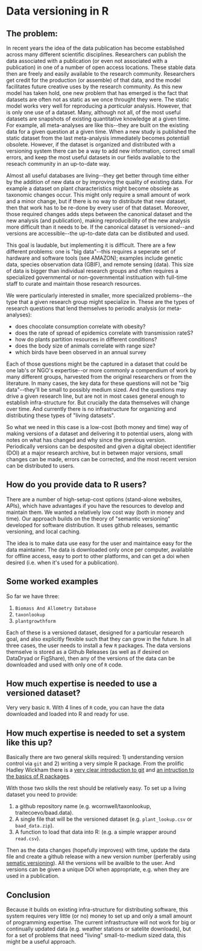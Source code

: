 # Data versioning in R

## The problem:

In recent years the idea of the data publication has become established across many different scientific disciplines.  Researchers can publish the data associated with a publication (or even not associated with a publication) in one of a number of open access locations.  These stable data then are freely and easily available to the research community.  Researchers get credit for the production (or assemble) of that data, and the model facilitates future creative uses by the research community.  As this new model has taken hold, one new problem that has emerged is the fact that datasets are often not as static as we once throught they were.  The static model works very well for reproducing a *particular* analysis.  However, that is only one use of a dataset.  Many, although not all, of the most useful datasets are snapshots of existing quantitative knowledge at a given time.  For example, all meta-analyses are like this--they are built on the existing data for a given question at a given time.  When a new study is published the static dataset from the last meta-analysis immediately becomes potentiall obsolete.  However, if the dataset is organized and distributed with a versioning system there can be a way to add new information, correct small errors, and keep the most useful datasets in our fields available to the reseach community in an up-to-date way.  

Almost all useful databases are living--they get better through time either by the addition of new data or by improving the quality of existing data.  For example a dataset on plant characteristics might become obsolete as taxonomic changes occur. This might only require a small amount of work and a minor change, but if there is no way to distribute that new dataset, then that work has to be re-done by every user of that dataset.  Moreover, those required changes adds steps between the canonical dataset and the new analysis (and publication), making reproducibility of the new analysis more difficult than it needs to be.  If the canonical dataset is versioned--and versions are accessible--the up-to-date data can be distibuted and used.  

This goal is laudable, but implementing it is difficult.  There are a few different problems: one is "big data"--this requires a seperate set of hardware and software tools (see AMAZON); examples include genetic data, species observation data (GBIF), and remote sensing (data).  This size of data is bigger than individual research groups and often requires a specialized governmental or non-governmental instituation with full-time staff to curate and maintain those research resources.  

We were particularly interested in smaller, more specialized problems--the type that a given research group might specialize in.  These are the types of research questions that lend themselves to periodic analysis (or meta-analyses):
- does chocolate consumption correlate with obesity?
- does the rate of spread of epidemics correlate with transmission rateS?
- how do plants partition resources in different conditions?
- does the body size of animals correlate with range size? 
- which birds have been observed in an annual survey

Each of those questions might be the captured in a dataset that could be one lab's or NGO's expertise--or more commonly a compendium of work by many different groups, harvested from the original researchers or from the literature.  In many cases, the key data for these questions will not be "big data"--they'll be small to possibly medium sized.  And the questions may drive a given research line, but are not in most cases general enough to establish infra-structure for.  But crucially the data themselves will change over time.  And currently there is no infrastructure for organizing and distributing these types of "living datasets".  

So what we need in this case is a low-cost (both money and time) way of making versions of a dataset and delivering it to potential users, along with notes on what has changed and why since the previous version.  Periodically versions can be desposited and given a digital obeject identifier (DOI) at a major research archive, but in between major versions, small changes can be made, errors can be corrected, and the most recent version can be distributed to users.  

## How do you provide data to R users?

There are a number of high-setup-cost options (stand-alone websites, APIs), which have advantages if you have the resources to develop and maintain them.  We wanted a relatively low cost way (both in money and time).  Our approach builds on the theory of "semantic versioning" developed for software distribution.   It uses github releases, semantic versioning, and local caching.

The idea is to make data use easy for the user and maintaince easy for the data maintainer.  The data is downloaded only once per computer, available for offline access, easy to port to other platforms, and can get a doi when desired (i.e. when it's used for a publication).

## Some worked examples

So far we have three:

1. `Biomass And Allometry Database`
2. `taxonlookup`
3. `plantgrowthform`

Each of these is a versioned dataset, designed for a particular research goal, and also explicitly flexible such that they can grow in the future.  In all three cases, the user needs to install a few `R` packages.  The data versions themselve is stored as a Github Releases (as well as if desired on DataDryad or FigShare), then any of the versions of the data can be downloaded and used with only one of `R` code.  

## How much expertise is needed to use a versioned dataset?

Very very basic `R`.  With 4 lines of `R` code, you can have the data downloaded and loaded into R and ready for use.  

## How much expertise is needed to set a system like this up?

Basically there are two general skills required: 1) understanding version control via ``git`` and 2) writing a very simple R package.  From the prolific Hadley Wickham there is a [very clear introduction to git](http://r-pkgs.had.co.nz/git.html) and [an intruction to the basics of R packages](http://r-pkgs.had.co.nz/intro.html).  

With those two skills the rest should be relatively easy.  To set up a living dataset you need to provide:
1. a github repository name (e.g. wcornwell/taxonlookup, traitecoevo/baad.data).  
2. A single file that will be the versioned dataset (e.g. `plant_lookup.csv` or `baad_data.zip`).  
3. A function to load that data into R: (e.g. a simple wrapper around `read.csv`).  

Then as the data changes (hopefully improves) with time, update the data file and create a github release with a new version number (perferably using [sematic versioning](http://semver.org/)).  All the versions will be availble to the user.  And versions can be given a unique DOI when appropriate, e.g. when they are used in a publication.  

## Conclusion

Because it builds on existing infra-structure for distributing software, this system requires very little (or no) money to set up and only a small amount of programming expertise.  The current infrastructure will not work for big or continually updated data (e.g. weather stations or satelite downloads), but for a set of problems that need "living" small-to-medium sized data, this might be a useful approach.  
